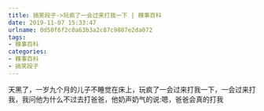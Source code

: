 ```yaml
---
title: 搞笑段子->玩疯了一会过来打我一下 | 糗事百科
date: 2019-11-07 15:33:47
urlname: 0d50f6f2c0a63b3a2c87c9887e2da072
tags: 
- 糗事百科
categories:
- 糗事百科
- 搞笑段子
---
```

天黑了，一岁九个月的儿子不睡觉在床上，玩疯了一会过来打我一下，一会过来打我，我问他为什么不过去打爸爸，他奶声奶气的说:嗯，爸爸会真的打我


